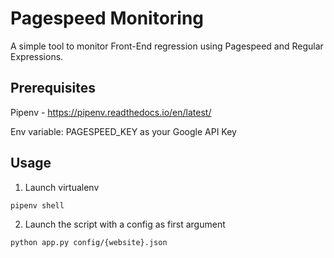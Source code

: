 # Pagespeed Monitoring

A simple tool to monitor Front-End regression using Pagespeed and Regular Expressions.


## Prerequisites
Pipenv - https://pipenv.readthedocs.io/en/latest/

Env variable: PAGESPEED_KEY as your Google API Key
## Usage

1) Launch virtualenv
```bash
pipenv shell
```

2) Launch the script with a config as first argument
```bash
python app.py config/{website}.json
```

